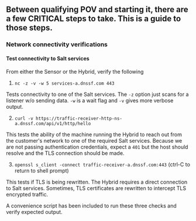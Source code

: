 ## Between qualifying POV and starting it, there are a few CRITICAL steps to take. This is a guide to those steps.



### Network connectivity verifications

#### Test connectivity to Salt services

From either the Sensor or the Hybrid, verify the following

1. `nc -z -v -w 5 services-a.dnssf.com 443`

Tests connectivity to one of the Salt services. The `-z` option just scans for a listener w/o sending data. `-w` is a wait flag and `-v` gives more verbose output.

2. `curl -v https://traffic-receiver-http-ns-a.dnssf.com/api/v1/http/hello`

This tests the ability of the machine running the Hybrid to reach out from the customer's network to one of the required Salt services. Because we are not passing authentication credentials, expect a `401` but the host should resolve and the TLS connection should be made.

3. `openssl s_client -connect traffic-receiver-a.dnssf.com:443` (ctrl-C to return to shell prompt)

This tests if TLS is being rewritten. The Hybrid requires a direct connection to Salt services. Sometimes, TLS certificates are rewritten to intercept TLS encrypted traffic.



A convenience script has been included to run these three checks and verify expected output.